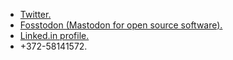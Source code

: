 <ul class="simple-list">
  <li>
    <iconify-icon icon="line-md:twitter"></iconify-icon>
    <a target="_blank" rel="noreferrer" href="https://twitter.com/slava_trushkin">Twitter.</a>
  </li>
  <li>
    <iconify-icon icon="line-md:mastodon"></iconify-icon>
    <a target="_blank" rel="noreferrer" href="https://fosstodon.org/@cyberalien">Fosstodon (Mastodon for open source software).</a>
  </li>
  <li>
    <iconify-icon icon="fa-brands:linkedin"></iconify-icon>
    <a target="_blank" rel="noreferrer" href="https://www.linkedin.com/in/trushkin/">Linked.in profile.</a>
  </li>
  <li>
    <iconify-icon icon="fa-brands:whatsapp"></iconify-icon>+372-58141572.
  </li>
</ul>
